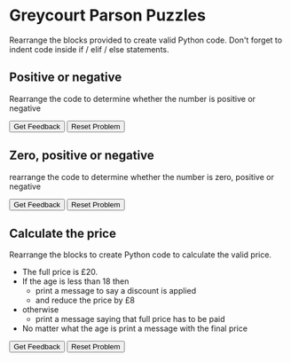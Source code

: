 # Greycourt Parson Puzzles
Rearrange the blocks provided to create valid Python code.
Don't forget to indent code inside if / elif / else statements.


## Positive or negative
Rearrange the code to determine whether the number is positive or negative
<div id="parson2-sortableTrash" class="sortable-code"></div> 
<div id="parson2-sortable" class="sortable-code"></div> 
<div style="clear:both;"></div> 
<p> 
    <input id="parson2-feedbackLink" value="Get Feedback" type="button" /> 
    <input id="parson2-newInstanceLink" value="Reset Problem" type="button" /> 
</p> 
<script type="text/javascript"> 
(function(){
  var initial = "if num &gt; 0:\n" +
    "    print(&quot;Positive number&quot;)\n" +
    "else:\n" +
    "    print(&quot;Negative number&quot;)";
  var parsonsPuzzle = new ParsonsWidget({
    "sortableId": "parson2-sortable",
    "max_wrong_lines": 10,
    "grader": ParsonsWidget._graders.LineBasedGrader,
    "exec_limit": 2500,
    "can_indent": true,
    "x_indent": 50,
    "lang": "en",
    "show_feedback": true,
    "trashId": "parson2-sortableTrash"
  });
  parsonsPuzzle.init(initial);
  parsonsPuzzle.shuffleLines();
  $("#parson2-newInstanceLink").click(function(event){ 
      event.preventDefault(); 
      parsonsPuzzle.shuffleLines(); 
  }); 
  $("#parson2-feedbackLink").click(function(event){ 
      event.preventDefault(); 
      parsonsPuzzle.getFeedback(); 
  }); 
})(); 
</script>

## Zero, positive or negative
rearrange the code to determine whether the number is zero, positive or negative
<div id="parson3-sortableTrash" class="sortable-code"></div> 
<div id="parson3-sortable" class="sortable-code"></div> 
<div style="clear:both;"></div> 
<p> 
    <input id="parson3-feedbackLink" value="Get Feedback" type="button" /> 
    <input id="parson3-newInstanceLink" value="Reset Problem" type="button" /> 
</p> 
<script type="text/javascript"> 
(function(){
  var initial = "if num == 0:\n" +
    "	print(&quot;Zero&quot;)\n" +
    "elif num &gt; 0:\n" +
    "    print(&quot;Positive number&quot;)\n" +
    "else:\n" +
    "    print(&quot;Negative number&quot;)";
  var parsonsPuzzle = new ParsonsWidget({
    "sortableId": "parson3-sortable",
    "max_wrong_lines": 10,
    "grader": ParsonsWidget._graders.LineBasedGrader,
    "exec_limit": 2500,
    "can_indent": true,
    "x_indent": 50,
    "lang": "en",
    "show_feedback": true,
    "trashId": "parson3-sortableTrash"
  });
  parsonsPuzzle.init(initial);
  parsonsPuzzle.shuffleLines();
  $("#parson3-newInstanceLink").click(function(event){ 
      event.preventDefault(); 
      parsonsPuzzle.shuffleLines(); 
  }); 
  $("#parson3-feedbackLink").click(function(event){ 
      event.preventDefault(); 
      parsonsPuzzle.getFeedback(); 
  }); 
})(); 
</script>

## Calculate the price
Rearrange the blocks to create Python code to calculate the valid price.  
* The full price is £20.  
* If the age is less than 18 then
  * print a message to say a discount is applied
  * and reduce the price by £8
* otherwise
  * print a message saying that full price has to be paid
* No matter what the age is print a message with the final price

<div id="parson4-sortableTrash" class="sortable-code"></div> 
<div id="parson4-sortable" class="sortable-code"></div> 
<div style="clear:both;"></div> 
<p> 
    <input id="parson4-feedbackLink" value="Get Feedback" type="button" /> 
    <input id="parson4-newInstanceLink" value="Reset Problem" type="button" /> 
</p> 
<script type="text/javascript"> 
(function(){
  var initial = "price = 20\n" +
    "if age&lt; 18:\n" +
    "	print(&quot;child discount applied&quot;)\n" +
    "   price = price - 8\n" +
    "else:\n" +
    "	print(&quot;full price&quot;)\n" +
    "print(&quot;You must pay&quot;, price, &quot;pounds&quot;)";
  var parsonsPuzzle = new ParsonsWidget({
    "sortableId": "parson4-sortable",
    "max_wrong_lines": 10,
    "grader": ParsonsWidget._graders.LineBasedGrader,
    "exec_limit": 2500,
    "can_indent": true,
    "x_indent": 50,
    "lang": "en",
    "show_feedback": true
  });
  parsonsPuzzle.init(initial);
  parsonsPuzzle.shuffleLines();
  $("#parson4-newInstanceLink").click(function(event){ 
      event.preventDefault(); 
      parsonsPuzzle.shuffleLines(); 
  }); 
  $("#parson4-feedbackLink").click(function(event){ 
      event.preventDefault(); 
      parsonsPuzzle.getFeedback(); 
  }); 
})(); 
</script>
